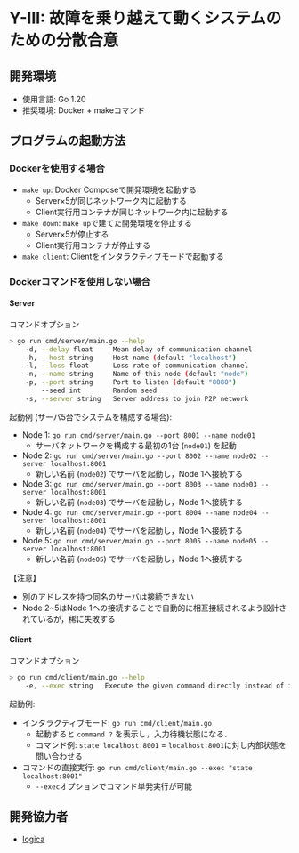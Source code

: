 # Y-III: 故障を乗り越えて動くシステムのための分散合意

## 開発環境
- 使用言語: Go 1.20
- 推奨環境: Docker + makeコマンド

## プログラムの起動方法

### Dockerを使用する場合
- `make up`: Docker Composeで開発環境を起動する
  - Server×5が同じネットワーク内に起動する
  - Client実行用コンテナが同じネットワーク内に起動する
- `make down`: `make up`で建てた開発環境を停止する
  - Server×5が停止する
  - Client実行用コンテナが停止する
- `make client`: Clientをインタラクティブモードで起動する

### Dockerコマンドを使用しない場合

#### Server
コマンドオプション
```sh
> go run cmd/server/main.go --help
    -d, --delay float     Mean delay of communication channel
    -h, --host string     Host name (default "localhost")
    -l, --loss float      Loss rate of communication channel
    -n, --name string     Name of this node (default "node")
    -p, --port string     Port to listen (default "8080")
        --seed int        Random seed
    -s, --server string   Server address to join P2P network
```

起動例 (サーバ5台でシステムを構成する場合):
- Node 1: `go run cmd/server/main.go --port 8001 --name node01`
    - サーバネットワークを構成する最初の1台 (`node01`) を起動
- Node 2: `go run cmd/server/main.go --port 8002 --name node02 --server localhost:8001`
    - 新しい名前 (`node02`) でサーバを起動し，Node 1へ接続する
- Node 3: `go run cmd/server/main.go --port 8003 --name node03 --server localhost:8001`
    - 新しい名前 (`node03`) でサーバを起動し，Node 1へ接続する
- Node 4: `go run cmd/server/main.go --port 8004 --name node04 --server localhost:8001`
    - 新しい名前 (`node04`) でサーバを起動し，Node 1へ接続する
- Node 5: `go run cmd/server/main.go --port 8005 --name node05 --server localhost:8001`
    - 新しい名前 (`node05`) でサーバを起動し，Node 1へ接続する

【注意】
- 別のアドレスを持つ同名のサーバは接続できない
- Node 2~5はNode 1への接続することで自動的に相互接続されるよう設計されているが，稀に失敗する


#### Client
コマンドオプション
```sh
> go run cmd/client/main.go --help
    -e, --exec string   Execute the given command directly instead of interactive mode
```

起動例:
- インタラクティブモード: `go run cmd/client/main.go`
    - 起動すると `command ?` を表示し，入力待機状態になる．
    - コマンド例: `state localhost:8001` = `localhost:8001`に対し内部状態を問い合わせる
- コマンドの直接実行: `go run cmd/client/main.go --exec "state localhost:8001"`
    - `--exec`オプションでコマンド単発実行が可能

## 開発協力者
- [logica](https://github.com/logica0419)
